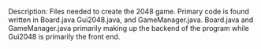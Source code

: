Description: Files needed to create the 2048 game. Primary code is found written in Board.java Gui2048.java, and GameManager.java. Board.java and GameManager.java primarily making up the backend of the program while Gui2048 is primarily the front end.






